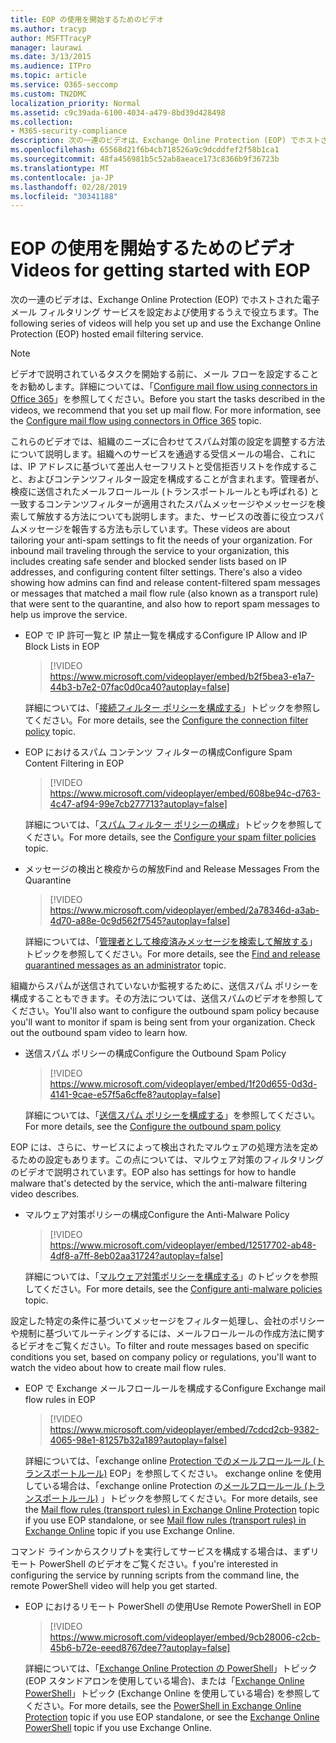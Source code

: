 ```yaml
---
title: EOP の使用を開始するためのビデオ
ms.author: tracyp
author: MSFTTracyP
manager: laurawi
ms.date: 3/13/2015
ms.audience: ITPro
ms.topic: article
ms.service: O365-seccomp
ms.custom: TN2DMC
localization_priority: Normal
ms.assetid: c9c39ada-6100-4034-a479-8bd39d428498
ms.collection:
- M365-security-compliance
description: 次の一連のビデオは、Exchange Online Protection (EOP) でホストされた電子メール フィルタリング サービスを設定および使用するうえで役立ちます。
ms.openlocfilehash: 65568d21f6b4cb718526a9c9dcddfef2f58b1ca1
ms.sourcegitcommit: 48fa456981b5c52ab8aeace173c8366b9f36723b
ms.translationtype: MT
ms.contentlocale: ja-JP
ms.lasthandoff: 02/28/2019
ms.locfileid: "30341188"
---
```

# <a name="videos-for-getting-started-with-eop"></a><span data-ttu-id="3d59a-103">EOP の使用を開始するためのビデオ</span><span class="sxs-lookup"><span data-stu-id="3d59a-103">Videos for getting started with EOP</span></span>

<span data-ttu-id="3d59a-104">次の一連のビデオは、Exchange Online Protection (EOP) でホストされた電子メール フィルタリング サービスを設定および使用するうえで役立ちます。</span><span class="sxs-lookup"><span data-stu-id="3d59a-104">The following series of videos will help you set up and use the Exchange Online Protection (EOP) hosted email filtering service.</span></span>
  
> [!NOTE]
> <span data-ttu-id="3d59a-p101">ビデオで説明されているタスクを開始する前に、メール フローを設定することをお勧めします。詳細については、「[Configure mail flow using connectors in Office 365](http://technet.microsoft.com/library/854b5a50-4462-4836-a092-37e208d29624.aspx)」を参照してください。</span><span class="sxs-lookup"><span data-stu-id="3d59a-p101">Before you start the tasks described in the videos, we recommend that you set up mail flow. For more information, see the [Configure mail flow using connectors in Office 365](http://technet.microsoft.com/library/854b5a50-4462-4836-a092-37e208d29624.aspx) topic.</span></span> 
  
<span data-ttu-id="3d59a-p102">これらのビデオでは、組織のニーズに合わせてスパム対策の設定を調整する方法について説明します。組織へのサービスを通過する受信メールの場合、これには、IP アドレスに基づいて差出人セーフリストと受信拒否リストを作成すること、およびコンテンツフィルター設定を構成することが含まれます。管理者が、検疫に送信されたメールフロールール (トランスポートルールとも呼ばれる) と一致するコンテンツフィルターが適用されたスパムメッセージやメッセージを検索して解放する方法についても説明します。また、サービスの改善に役立つスパムメッセージを報告する方法も示しています。</span><span class="sxs-lookup"><span data-stu-id="3d59a-p102">These videos are about tailoring your anti-spam settings to fit the needs of your organization. For inbound mail traveling through the service to your organization, this includes creating safe sender and blocked sender lists based on IP addresses, and configuring content filter settings. There's also a video showing how admins can find and release content-filtered spam messages or messages that matched a mail flow rule (also known as a transport rule) that were sent to the quarantine, and also how to report spam messages to help us improve the service.</span></span>
  
- <span data-ttu-id="3d59a-110">EOP で IP 許可一覧と IP 禁止一覧を構成する</span><span class="sxs-lookup"><span data-stu-id="3d59a-110">Configure IP Allow and IP Block Lists in EOP</span></span>
    > [!VIDEO https://www.microsoft.com/videoplayer/embed/b2f5bea3-e1a7-44b3-b7e2-07fac0d0ca40?autoplay=false]
  
    <span data-ttu-id="3d59a-111">詳細については、「[接続フィルター ポリシーを構成する](../configure-the-connection-filter-policy.md)」トピックを参照してください。</span><span class="sxs-lookup"><span data-stu-id="3d59a-111">For more details, see the [Configure the connection filter policy](../configure-the-connection-filter-policy.md) topic.</span></span> 
    
- <span data-ttu-id="3d59a-112">EOP におけるスパム コンテンツ フィルターの構成</span><span class="sxs-lookup"><span data-stu-id="3d59a-112">Configure Spam Content Filtering in EOP</span></span>
    > [!VIDEO https://www.microsoft.com/videoplayer/embed/608be94c-d763-4c47-af94-99e7cb277713?autoplay=false]
  
    <span data-ttu-id="3d59a-113">詳細については、「[スパム フィルター ポリシーの構成](../configure-your-spam-filter-policies.md)」トピックを参照してください。</span><span class="sxs-lookup"><span data-stu-id="3d59a-113">For more details, see the [Configure your spam filter policies](../configure-your-spam-filter-policies.md) topic.</span></span> 
    
- <span data-ttu-id="3d59a-114">メッセージの検出と検疫からの解放</span><span class="sxs-lookup"><span data-stu-id="3d59a-114">Find and Release Messages From the Quarantine</span></span>
    > [!VIDEO https://www.microsoft.com/videoplayer/embed/2a78346d-a3ab-4d70-a88e-0c9d562f7545?autoplay=false]
  
    <span data-ttu-id="3d59a-115">詳細については、「[管理者として検疫済みメッセージを検索して解放する](../find-and-release-quarantined-messages-as-an-administrator.md)」トピックを参照してください。</span><span class="sxs-lookup"><span data-stu-id="3d59a-115">For more details, see the [Find and release quarantined messages as an administrator](../find-and-release-quarantined-messages-as-an-administrator.md) topic.</span></span> 
    
<span data-ttu-id="3d59a-p103">組織からスパムが送信されていないか監視するために、送信スパム ポリシーを構成することもできます。その方法については、送信スパムのビデオを参照してください。</span><span class="sxs-lookup"><span data-stu-id="3d59a-p103">You'll also want to configure the outbound spam policy because you'll want to monitor if spam is being sent from your organization. Check out the outbound spam video to learn how.</span></span>
  
- <span data-ttu-id="3d59a-118">送信スパム ポリシーの構成</span><span class="sxs-lookup"><span data-stu-id="3d59a-118">Configure the Outbound Spam Policy</span></span>
    > [!VIDEO https://www.microsoft.com/videoplayer/embed/1f20d655-0d3d-4141-9cae-e57f5a6cffe8?autoplay=false]
  
    <span data-ttu-id="3d59a-119">詳細については、「[送信スパム ポリシーを構成する](../configure-the-outbound-spam-policy.md)」を参照してください。</span><span class="sxs-lookup"><span data-stu-id="3d59a-119">For more details, see the [Configure the outbound spam policy](../configure-the-outbound-spam-policy.md)</span></span>
    
<span data-ttu-id="3d59a-120">EOP には、さらに、サービスによって検出されたマルウェアの処理方法を定めるための設定もあります。この点については、マルウェア対策のフィルタリングのビデオで説明されています。</span><span class="sxs-lookup"><span data-stu-id="3d59a-120">EOP also has settings for how to handle malware that's detected by the service, which the anti-malware filtering video describes.</span></span>
  
- <span data-ttu-id="3d59a-121">マルウェア対策ポリシーの構成</span><span class="sxs-lookup"><span data-stu-id="3d59a-121">Configure the Anti-Malware Policy</span></span>
    > [!VIDEO https://www.microsoft.com/videoplayer/embed/12517702-ab48-4df8-a7ff-8eb02aa31724?autoplay=false]
  
    <span data-ttu-id="3d59a-122">詳細については、「[マルウェア対策ポリシーを構成する](../configure-anti-malware-policies.md)」のトピックを参照してください。</span><span class="sxs-lookup"><span data-stu-id="3d59a-122">For more details, see the [Configure anti-malware policies](../configure-anti-malware-policies.md) topic.</span></span> 
    
<span data-ttu-id="3d59a-123">設定した特定の条件に基づいてメッセージをフィルター処理し、会社のポリシーや規制に基づいてルーティングするには、メールフロールールの作成方法に関するビデオをご覧ください。</span><span class="sxs-lookup"><span data-stu-id="3d59a-123">To filter and route messages based on specific conditions you set, based on company policy or regulations, you'll want to watch the video about how to create mail flow rules.</span></span>
  
- <span data-ttu-id="3d59a-124">EOP で Exchange メールフロールールを構成する</span><span class="sxs-lookup"><span data-stu-id="3d59a-124">Configure Exchange mail flow rules in EOP</span></span>
    > [!VIDEO https://www.microsoft.com/videoplayer/embed/7cdcd2cb-9382-4065-98e1-81257b32a189?autoplay=false]
  
    <span data-ttu-id="3d59a-125">詳細については、「exchange online [Protection でのメールフロールール (トランスポートルール)](mail-flow-rules-transport-rules-0.md) EOP」を参照してください。 exchange online を使用している場合は、「exchange online Protection の[メールフロールール (トランスポートルール)](http://technet.microsoft.com/library/743bd525-0ca2-426d-b76c-b4a052bc8886.aspx) 」トピックを参照してください。</span><span class="sxs-lookup"><span data-stu-id="3d59a-125">For more details, see the [Mail flow rules (transport rules) in Exchange Online Protection](mail-flow-rules-transport-rules-0.md) topic if you use EOP standalone, or see [Mail flow rules (transport rules) in Exchange Online](http://technet.microsoft.com/library/743bd525-0ca2-426d-b76c-b4a052bc8886.aspx) topic if you use Exchange Online.</span></span>
    
<span data-ttu-id="3d59a-126">コマンド ラインからスクリプトを実行してサービスを構成する場合は、まずリモート PowerShell のビデオをご覧ください。</span><span class="sxs-lookup"><span data-stu-id="3d59a-126">f you're interested in configuring the service by running scripts from the command line, the remote PowerShell video will help you get started.</span></span>
  
- <span data-ttu-id="3d59a-127">EOP におけるリモート PowerShell の使用</span><span class="sxs-lookup"><span data-stu-id="3d59a-127">Use Remote PowerShell in EOP</span></span>
    > [!VIDEO https://www.microsoft.com/videoplayer/embed/9cb28006-c2cb-45b6-b72e-eeed8767dee7?autoplay=false]
  
    <span data-ttu-id="3d59a-128">詳細については、「[Exchange Online Protection の PowerShell](http://technet.microsoft.com/library/f7918a88-774a-405e-945b-bc2f5ee9f748.aspx)」トピック (EOP スタンドアロンを使用している場合)、または「[Exchange Online PowerShell](http://technet.microsoft.com/library/1cb603b0-2961-4afe-b879-b048fe0f64a2.aspx)」トピック (Exchange Online を使用している場合) を参照してください。</span><span class="sxs-lookup"><span data-stu-id="3d59a-128">For more details, see the [PowerShell in Exchange Online Protection](http://technet.microsoft.com/library/f7918a88-774a-405e-945b-bc2f5ee9f748.aspx) topic if you use EOP standalone, or see the [Exchange Online PowerShell](http://technet.microsoft.com/library/1cb603b0-2961-4afe-b879-b048fe0f64a2.aspx) topic if you use Exchange Online.</span></span> 
    

